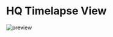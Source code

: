 HQ Timelapse View
=================

![preview](https://user-images.githubusercontent.com/4054655/40423967-1aa61b10-5e62-11e8-809d-34161adc19f6.gif)
